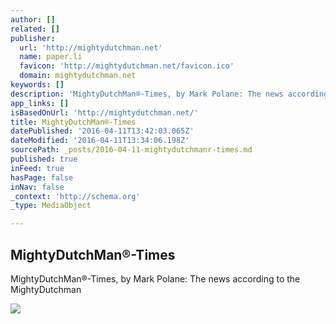 ```yaml
---
author: []
related: []
publisher:
  url: 'http://mightydutchman.net'
  name: paper.li
  favicon: 'http://mightydutchman.net/favicon.ico'
  domain: mightydutchman.net
keywords: []
description: 'MightyDutchMan®-Times, by Mark Polane: The news according to the MightyDutchman'
app_links: []
isBasedOnUrl: 'http://mightydutchman.net/'
title: MightyDutchMan®-Times
datePublished: '2016-04-11T13:42:03.065Z'
dateModified: '2016-04-11T13:34:06.198Z'
sourcePath: _posts/2016-04-11-mightydutchmanr-times.md
published: true
inFeed: true
hasPage: false
inNav: false
_context: 'http://schema.org'
_type: MediaObject

---
```

<article style=""><h1>MightyDutchMan®-Times</h1><p>MightyDutchMan®-Times, by Mark Polane: The news according to the MightyDutchman</p><img src="http://d197nsfq0bri0.cloudfront.net/images/fb-post-logo-new.png" /></article>